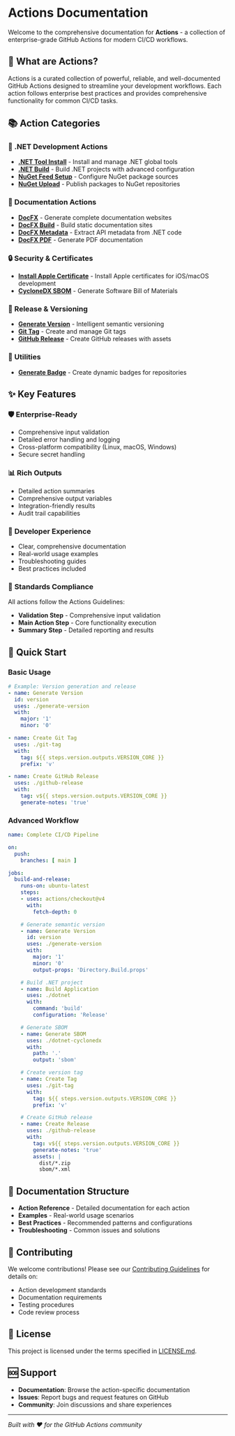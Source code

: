 # Actions Documentation

Welcome to the comprehensive documentation for **Actions** - a collection of enterprise-grade GitHub Actions for modern CI/CD workflows.

## 🚀 What are Actions?

Actions is a curated collection of powerful, reliable, and well-documented GitHub Actions designed to streamline your development workflows. Each action follows enterprise best practices and provides comprehensive functionality for common CI/CD tasks.

## 📚 Action Categories

### 🔧 .NET Development Actions
- **[.NET Tool Install](dotnet-tool-install/README.md)** - Install and manage .NET global tools
- **[.NET Build](dotnet/README.md)** - Build .NET projects with advanced configuration
- **[NuGet Feed Setup](dotnet-nuget-feed-setup/README.md)** - Configure NuGet package sources
- **[NuGet Upload](dotnet-nuget-upload/README.md)** - Publish packages to NuGet repositories

### 📖 Documentation Actions
- **[DocFX](dotnet-docfx/README.md)** - Generate complete documentation websites
- **[DocFX Build](dotnet-docfx-build/README.md)** - Build static documentation sites
- **[DocFX Metadata](dotnet-docfx-metadata/README.md)** - Extract API metadata from .NET code
- **[DocFX PDF](dotnet-docfx-pdf/README.md)** - Generate PDF documentation

### 🔒 Security & Certificates
- **[Install Apple Certificate](install-apple-certificate/README.md)** - Install Apple certificates for iOS/macOS development
- **[CycloneDX SBOM](dotnet-cyclonedx/README.md)** - Generate Software Bill of Materials

### 🚀 Release & Versioning
- **[Generate Version](generate-version/README.md)** - Intelligent semantic versioning
- **[Git Tag](git-tag/README.md)** - Create and manage Git tags
- **[GitHub Release](github-release/README.md)** - Create GitHub releases with assets

### 🎨 Utilities
- **[Generate Badge](generate-badge/README.md)** - Create dynamic badges for repositories

## ✨ Key Features

### 🛡️ **Enterprise-Ready**
- Comprehensive input validation
- Detailed error handling and logging
- Cross-platform compatibility (Linux, macOS, Windows)
- Secure secret handling

### 📊 **Rich Outputs**
- Detailed action summaries
- Comprehensive output variables
- Integration-friendly results
- Audit trail capabilities

### 🔧 **Developer Experience**
- Clear, comprehensive documentation
- Real-world usage examples
- Troubleshooting guides
- Best practices included

### 🎯 **Standards Compliance**
All actions follow the Actions Guidelines:
- **Validation Step** - Comprehensive input validation
- **Main Action Step** - Core functionality execution
- **Summary Step** - Detailed reporting and results

## 🚀 Quick Start

### Basic Usage

```yaml
# Example: Version generation and release
- name: Generate Version
  id: version
  uses: ./generate-version
  with:
    major: '1'
    minor: '0'

- name: Create Git Tag
  uses: ./git-tag
  with:
    tag: ${{ steps.version.outputs.VERSION_CORE }}
    prefix: 'v'

- name: Create GitHub Release
  uses: ./github-release
  with:
    tag: v${{ steps.version.outputs.VERSION_CORE }}
    generate-notes: 'true'
```

### Advanced Workflow

```yaml
name: Complete CI/CD Pipeline

on:
  push:
    branches: [ main ]

jobs:
  build-and-release:
    runs-on: ubuntu-latest
    steps:
    - uses: actions/checkout@v4
      with:
        fetch-depth: 0

    # Generate semantic version
    - name: Generate Version
      id: version
      uses: ./generate-version
      with:
        major: '1'
        minor: '0'
        output-props: 'Directory.Build.props'

    # Build .NET project
    - name: Build Application
      uses: ./dotnet
      with:
        command: 'build'
        configuration: 'Release'

    # Generate SBOM
    - name: Generate SBOM
      uses: ./dotnet-cyclonedx
      with:
        path: '.'
        output: 'sbom'

    # Create version tag
    - name: Create Tag
      uses: ./git-tag
      with:
        tag: ${{ steps.version.outputs.VERSION_CORE }}
        prefix: 'v'

    # Create GitHub release
    - name: Create Release
      uses: ./github-release
      with:
        tag: v${{ steps.version.outputs.VERSION_CORE }}
        generate-notes: 'true'
        assets: |
          dist/*.zip
          sbom/*.xml
```

## 📖 Documentation Structure

- **Action Reference** - Detailed documentation for each action
- **Examples** - Real-world usage scenarios
- **Best Practices** - Recommended patterns and configurations
- **Troubleshooting** - Common issues and solutions

## 🤝 Contributing

We welcome contributions! Please see our [Contributing Guidelines](.github/copilot-instructions.md) for details on:

- Action development standards
- Documentation requirements
- Testing procedures
- Code review process

## 📄 License

This project is licensed under the terms specified in [LICENSE.md](LICENSE.md).

## 🆘 Support

- **Documentation**: Browse the action-specific documentation
- **Issues**: Report bugs and request features on GitHub
- **Community**: Join discussions and share experiences

---

*Built with ❤️ for the GitHub Actions community*

